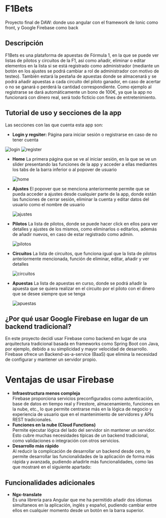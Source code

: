 # F1Bets
Proyecto final de DAW: donde uso angular con el framework de Ionic como front, y Google Firebase como back

## Descripción
  F1Bets es una plataforma de apuestas de Fórmula 1, en la que se puede ver listas de pilotos y circuitos de la F1, así como añadir, eliminar o editar elementos en la lista si se está registrado como administrador (mediante un botón en los ajustes se podrá cambiar a rol de administrador con motivo de testeo). También estará la pestaña de apuestas donde se almacenará y se podrá añadir apuestas a cada circuito del piloto ganador, en caso de acertar o no se ganará o perderá la cantidad correspondiente. Como ejemplo al registrarse se dará automáticamente un bono de 100€, ya que la app no funcionará con dinero real, será todo ficticio con fines de entretenimiento.

## Tutorial de uso y secciones de la app
  Las secciones con las que cuenta esta app son:

  - **Login y regsiter:**
  Página para iniciar sesión o registrarse en caso de no tener cuenta

  ![login](https://github.com/DanielGarciaCampoy/f1Bets_ionic/assets/72436388/2cd70ef5-0eff-4105-bca0-a25bba4bc41b)
  ![register](https://github.com/DanielGarciaCampoy/f1Bets_ionic/assets/72436388/710c7a76-82c0-4bab-9428-2359165a4671)

  - **Home**
    La primera página que se ve al iniciar sesión, en la que se ve un slider presentando las funciones de la app y acceder a ellas mediantes los tabs de la barra inferior o al popover de usuario

    ![home](https://github.com/DanielGarciaCampoy/f1Bets_ionic/assets/72436388/b7283660-eafd-4f42-9a76-f7fb89b7fa9c)

  - **Ajustes**
    El popover que se menciona anteriormente permite que se pueda acceder a ajustes desde cualquier parte de la app, donde están las funciones de cerrar sesión, eliminar la cuenta y editar datos del usuario como el nombre de usuario

    ![ajustes](https://github.com/DanielGarciaCampoy/f1Bets_ionic/assets/72436388/3b19aa27-ed4a-43e7-8c0b-5c94dbd29a62)

  - **Pilotos**
    La lista de pilotos, donde se puede hacer click en ellos para ver detalles y ajustes de los mismos, como eliminarlos o editarlos, además de añadir nuevos, en caso de estar registrado como admin.

    ![pilotos](https://github.com/DanielGarciaCampoy/f1Bets_ionic/assets/72436388/bbcd9629-563d-4db9-8c0f-bd0da7f41850)

  - **Circuitos**
    La lista de circuitos, que funciona igual que la lista de pilotos anteriormente mencionada, función de eliminar, editar, añadir y ver detalles

    ![circuitos](https://github.com/DanielGarciaCampoy/f1Bets_ionic/assets/72436388/dcac961d-edf4-4e38-b72c-0fdf4c839398)

  - **Apuestas**
    La lista de apuestas en curso, donde se podrá añadir la apuesta que se quiera realizar en el circuito por el piloto con el dinero que se desee siempre que se tenga

    ![apuestas](https://github.com/DanielGarciaCampoy/f1Bets_ionic/assets/72436388/8bad5f00-7a1e-4f98-90fd-f2725dd8ff91)

## ¿Por qué usar Google Firebase en lugar de un backend tradicional?
  En este proyecto decidí usar Firebase como backend en lugar de una arquitectura tradicional basada en frameworks como Spring Boot con Java, por ejemplo, debido a su simplicidad y mayor velocidad de desarrollo. Firebase ofrece un Backend-as-a-service (BaaS) que elimina la necesidad de configurar y mantener un servidor propio.

# Ventajas de usar Firebase
  - **Infraestructura menos compleja**<br>
     Firebase proporciona servicios preconfigurados como autenticación, base de datos en tiempo real y Firestore, almacenamiento, funciones en la nube, etc., lo que permite centrarse más en la lógica de negocio y experiencia de usuario que en el mantenimiento de servidores y APIs REST tradicionales.
  - **Funciones en la nube (Cloud Functions)**<br>
     Permite ejecutar lógica del lado del servidor sin mantener un servidor. Esto cubre muchas necesidades típicas de un backend tradicional, como validaciones o integración con otros servicios.
  - **Desarrollo más rápido**<br>
    Al reducir la complicación de desarrollar un backend desde cero, te permite desarrollar las funcionalidades de la aplicación de forma más rápida y avanzada, pudiendo añadirle más funcionalidades, como las que mostraré en el siguiente apartado:

## Funcionalidades adicionales
  - **Ngx-translate**<br>
    Es una librería para Angular que me ha permitido añadir dos idiomas simultaneos en la aplicación, inglés y español, pudiendo cambiar entre ellos en cualquier momento desde un botón en la barra superior.
